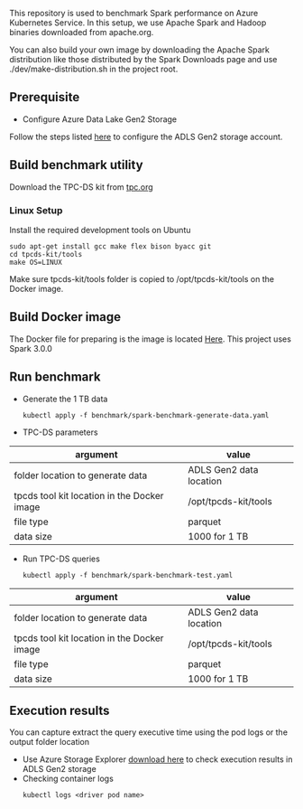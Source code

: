 This repository is used to benchmark Spark performance on Azure Kubernetes Service. In this setup, we use Apache Spark and Hadoop binaries downloaded from apache.org.

You can also build your own image by downloading the Apache Spark distribution like those distributed by the Spark Downloads page and use ./dev/make-distribution.sh in the project root.

## Prerequisite

- Configure Azure Data Lake Gen2 Storage

Follow the steps listed [here](https://docs.microsoft.com/en-us/azure/storage/blobs/create-data-lake-storage-account) to configure the ADLS Gen2 storage account.

## Build benchmark utility

Download the TPC-DS kit from [tpc.org](http://www.tpc.org/tpcds/)

### Linux Setup

Install the required development tools on Ubuntu

````
sudo apt-get install gcc make flex bison byacc git
cd tpcds-kit/tools
make OS=LINUX
````

Make sure tpcds-kit/tools folder is copied to /opt/tpcds-kit/tools on the Docker image.
## Build Docker image

The Docker file for preparing is the image is located [Here](../spark/Dockerfile). This project uses Spark 3.0.0
## Run benchmark

  - Generate the 1 TB data
    ```
    kubectl apply -f benchmark/spark-benchmark-generate-data.yaml
    ```
  - TPC-DS parameters

| argument                                    | value                   |
|---------------------------------------------|-------------------------|
| folder location to generate data            | ADLS Gen2 data location |
| tpcds tool kit location in the Docker image | /opt/tpcds-kit/tools    |
| file type                                   | parquet                 |
| data size                                   | 1000 for 1 TB           |

- Run TPC-DS queries
    ```
    kubectl apply -f benchmark/spark-benchmark-test.yaml
    ```

| argument                                    | value                   |
|---------------------------------------------|-------------------------|
| folder location to generate data            | ADLS Gen2 data location |
| tpcds tool kit location in the Docker image | /opt/tpcds-kit/tools    |
| file type                                   | parquet                 |
| data size                                   | 1000 for 1 TB           |

## Execution results

You can capture extract the query executive time using the pod logs or the output folder location

  - Use Azure Storage Explorer [download here](https://azure.microsoft.com/en-us/features/storage-explorer/)  to check execution results in ADLS Gen2 storage
  - Checking container logs
    ```
    kubectl logs <driver pod name>
    ```
